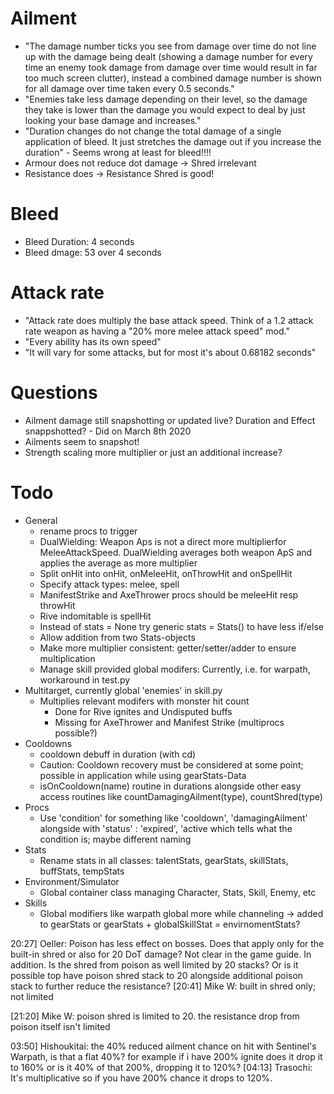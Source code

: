 # Ailment
* "The damage number ticks you see from damage over time do not line up with the damage being dealt (showing a damage number for every time an enemy took damage from damage over time would result in far too much screen clutter), instead a combined damage number is shown for all damage over time taken every 0.5 seconds."
* "Enemies take less damage depending on their level, so the damage they take is lower than the damage you would expect to deal by just looking your base damage and increases."
* "Duration changes do not change the total damage of a single application of bleed. It just stretches the damage out if you increase the duration" - Seems wrong at least for bleed!!!!
* Armour does not reduce dot damage -> Shred irrelevant
* Resistance does -> Resistance Shred is good!

# Bleed
* Bleed Duration: 4 seconds
* Bleed dmage: 53 over 4 seconds

# Attack rate
* "Attack rate does multiply the base attack speed. Think of a 1.2 attack rate weapon as having a "20% more melee attack speed" mod."
* "Every ability has its own speed"
* "It will vary for some attacks, but for most it's about 0.68182 seconds"

# Questions
* Ailment damage still snapshotting or updated live? Duration and Effect snappshotted? - Did on March 8th 2020
* Ailments seem to snapshot!
* Strength scaling more multiplier or just an additional increase?

# Todo
* General
  * rename procs to trigger
  * DualWielding: Weapon Aps is not a direct more multiplierfor MeleeAttackSpeed. DualWielding averages both weapon ApS and applies the average as more multiplier
  * Split onHit into onHit, onMeleeHit, onThrowHit and onSpellHit
  * Specify attack types: melee, spell
  * ManifestStrike and AxeThrower procs should be meleeHit resp throwHit
  * Rive indomitable is spellHit
  * Instead of stats = None try generic stats = Stats() to have less if/else
  * Allow addition from two Stats-objects
  * Make more multiplier consistent: getter/setter/adder to ensure multiplication
  * Manage skill provided global modifers: Currently, i.e. for warpath, workaround in test.py
* Multitarget, currently global 'enemies' in skill.py
  * Multiplies relevant modifers with monster hit count
    * Done for Rive ignites and Undisputed buffs
    * Missing for AxeThrower and Manifest Strike (multiprocs possible?)
* Cooldowns
  * cooldown debuff in duration (with cd)
  * Caution: Cooldown recovery must be considered at some point; possible in application while using gearStats-Data
  * isOnCooldown(name) routine in durations alongside other easy access routines like countDamagingAilment(type), countShred(type)
* Procs
  * Use 'condition' for something like 'cooldown', 'damagingAilment' alongside with 'status' : 'expired', 'active which tells what the condition is; maybe different naming
* Stats
  * Rename stats in all classes: talentStats, gearStats, skillStats, buffStats, tempStats
* Environment/Simulator
  * Global container class managing Character, Stats, Skill, Enemy, etc
* Skills
  * Global modifiers like warpath global more while channeling -> added to gearStats or gearStats + globalSkillStat = envirnomentStats?


20:27] Oeller: Poison has less effect on bosses. Does that apply only for the built-in shred or also for 20 DoT damage? Not clear in the game guide.
In addition. Is the shred from poison as well limited by 20 stacks? Or is it possible top have poison shred stack to 20 alongside additional poison stack to further reduce the resistance?
[20:41] Mike W: built in shred only; not limited

[21:20] Mike W: poison shred is limited to 20.
the resistance drop from poison itself isn't limited

03:50] Hishoukitai: the 40% reduced ailment chance on hit with Sentinel's Warpath, is that a flat 40%? for example if i have 200% ignite does it drop it to 160% or is it 40% of that 200%, dropping it to 120%?
[04:13] Trasochi: It's multiplicative so if you have 200% chance it drops to 120%.